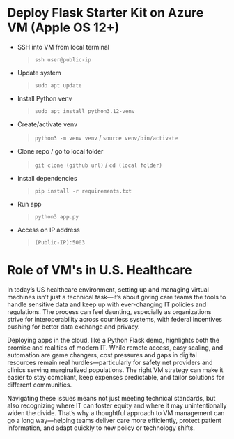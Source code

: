 # Deploy Flask Starter Kit on Azure VM (Apple OS 12+)

  - SSH into VM from local terminal       
     > `ssh user@public-ip`

  - Update system
    > `sudo apt update`
        
  - Install Python venv
    > `sudo apt install python3.12-venv`
        
  - Create/activate venv
    > `python3 -m venv venv`   /   `source venv/bin/activate`
        
  - Clone repo / go to local folder
    > `git clone (github url)`    /     `cd (local folder)`  
        
  - Install dependencies
    > `pip install -r requirements.txt`
        
  - Run app
    > `python3 app.py`
        
  - Access on IP address
    > `(Public-IP):5003`

#  Role of VM's in U.S. Healthcare      

In today’s US healthcare environment, setting up and managing virtual machines isn’t just a technical task—it’s about giving care teams the tools to handle sensitive data and keep up with ever-changing IT policies and regulations. The process can feel daunting, especially as organizations strive for interoperability across countless systems, with federal incentives pushing for better data exchange and privacy.

Deploying apps in the cloud, like a Python Flask demo, highlights both the promise and realities of modern IT. While remote access, easy scaling, and automation are game changers, cost pressures and gaps in digital resources remain real hurdles—particularly for safety net providers and clinics serving marginalized populations. The right VM strategy can make it easier to stay compliant, keep expenses predictable, and tailor solutions for different communities.

    
Navigating these issues means not just meeting technical standards, but also recognizing where IT can foster equity and where it may unintentionally widen the divide. That’s why a thoughtful approach to VM management can go a long way—helping teams deliver care more efficiently, protect patient information, and adapt quickly to new policy or technology shifts.

</body>
</html>
